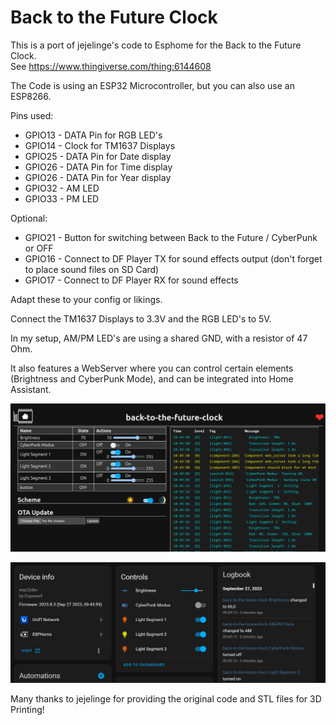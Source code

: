 # Back to the Future Clock

This is a port of jejelinge's code to Esphome for the Back to the Future Clock.  
See https://www.thingiverse.com/thing:6144608  

The Code is using an ESP32 Microcontroller, but you can also use an ESP8266.  

Pins used:  

- GPIO13 - DATA Pin for RGB LED's
- GPIO14 - Clock for TM1637 Displays
- GPIO25 - DATA Pin for Date display
- GPIO26 - DATA Pin for Time display
- GPIO26 - DATA Pin for Year display
- GPIO32 - AM LED
- GPIO33 - PM LED

Optional:   
- GPIO21 - Button for switching between Back to the Future / CyberPunk or OFF
- GPIO16 - Connect to DF Player TX for sound effects output (don't forget to place sound files on SD Card)
- GPIO17 - Connect to DF Player RX for sound effects


Adapt these to your config or likings.  

Connect the TM1637 Displays to 3.3V and the RGB LED's to 5V.  

In my setup, AM/PM LED's are using a shared GND, with a resistor of 47 Ohm.  

It also features a WebServer where you can control certain elements (Brightness and CyberPunk Mode), and can be integrated into Home Assistant.  

![Web Interface](img/bttf_web_interface.png)

![Home Assistant Intgration](img/home-assistant-integration.png)


Many thanks to jejelinge for providing the original code and STL files for 3D Printing!

